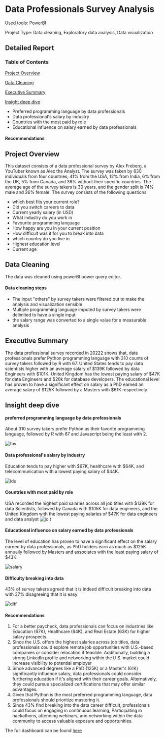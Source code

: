 # Data Professionals Survey Analysis

Used tools: PowerBI

Project Type: Data cleaning, Exploratory data analysis, Data visualization

## Detailed Report
### Table of Contents
[Project Overview](#Project-Overview)

[Data Cleaning](#Data-Cleaning)

[Executive Summary](#ExecutiveSummary)

[Insight deep dive](#Insight-deep-dive)
- Preferred programming language by data professionals
- Data professional's salary by industry
- Countries with the most paid by role
- Educational influence on salary earned by data professionals
#### Recommendations


## Project Overview

This dataset consists of a data professional survey by Alex Freberg, a YouTuber known as Alex the Analyst. The survey was taken by 630 individuals from four countries; 41% from the USA, 12% from India, 6% from the UK, 5% from Canada, and 36% without their specific countries. The average age of the survey takers is 30 years, and the gender split is 74% male and 26% female. The survey consists of the following questions
- which best fits your current role?
- Did you switch careers to data
- Current yearly salary (in USD)
- What industry do you work in
- Favourite programming language
- How happy are you in your current position
- How difficult was it for you to break into data
- which country do you live in
- Highest education level
- Current age


## Data Cleaning
The data was cleaned using powerBI power query editor.
#### Data cleaning steps
- The input "others" by survey takers were filtered out to make the analysis and visualization sensible
- Multiple programming language imputed by survey takers were delimited to have a single input
- the salary range was converted to a single value for a measurable analysis

## Executive Summary
The data professional survey recorded in 20222 shows that, data professionals prefer Python programming language with 310 counts of survey takers followed by R with 67. United States tends to pay data scientists higher with an average salary of $139K followed by data Engineers with $101K. United Kingdom has the lowest paying salary of $47K for data Engineers and $20k for database developers. The educational level has proven to have a significant effect on salary as a PhD earned an average salary of $125K followed by a Masters with $61K respectively.

## Insight deep dive
#### preferred programming language by data professionals
About 310 survey takers prefer Python as their favorite programming language, followed by R with 67 and Javascript being the least with 2.



![fav](https://github.com/user-attachments/assets/32b3b8e6-866e-405c-9a59-d5b511df6a7d)

#### Data professional's salary by industry
Education tends to pay higher with $67K, healthcare with $64K, and telecommunication with a lowest paying salary of $44K.

![idu](https://github.com/user-attachments/assets/0d823791-b86a-4017-836d-d75065782f98)

#### Countries with most paid by role
USA recorded the highest paid salaries across all job titles with $139K for data Scientists, followed by Canada with $105K for data engineers, and the United Kingdom with the lowest paying salaries of $47K for data engineers and data analyst
![jo t](https://github.com/user-attachments/assets/ce475e33-20e2-4c54-be59-5502f9bb10a1)

#### Educational influence on salary earned by data professionals
The level of education has proven to have a significant effect on the salary earned by data professionals, as PhD holders earn as much as $125K annually followed by Masters and associates with the least paying salary of $43K.

![salary](https://github.com/user-attachments/assets/8bc36148-abcb-473e-b331-a08adbafa270)

#### Difficulty breaking into data
43% of survey takers agreed that it is indeed difficult breaking into data with 37% disagreeing that it is easy

![diff](https://github.com/user-attachments/assets/6f795931-f632-4667-b4aa-7c7596682129)

#### Recommendations
1. For a better paycheck, data professionals can focus on industries like Education (67K), Healthcare (64K), and Real Estate (63K) for higher salary prospects.
2.  Since the U.S. offers the highest salaries across job titles, data professionals could explore remote job opportunities with U.S.-based companies or consider relocation if feasible. Additionally, building a strong LinkedIn profile and networking within the U.S. market could increase visibility to potential employer
3. Since advanced degrees like a PhD (125K) or a Master's (61K) significantly influence salary, data professionals could consider furthering education if it's aligned with their career goals. Alternatively, they could pursue specialized certifications that may offer similar advantages.
4.  Given that Python is the most preferred programming language, data professionals should prioritize mastering it. 
5.  Since 43% find breaking into the data career difficult, professionals could focus on engaging in continuous learning, Participating in hackathons, attending webinars, and networking within the data community to access valuable exposure and opportunities.

The full dashboard can be found [here](#datasurveydashboard)

